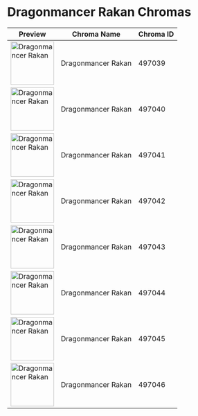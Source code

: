 # Dragonmancer Rakan Chromas

| Preview | Chroma Name | Chroma ID |
|---|---|---|
| <img src='https://raw.communitydragon.org/latest/plugins/rcp-be-lol-game-data/global/default/v1/champion-chroma-images/497/497039.png' alt='Dragonmancer Rakan' width='100'> | Dragonmancer Rakan | 497039 |
| <img src='https://raw.communitydragon.org/latest/plugins/rcp-be-lol-game-data/global/default/v1/champion-chroma-images/497/497040.png' alt='Dragonmancer Rakan' width='100'> | Dragonmancer Rakan | 497040 |
| <img src='https://raw.communitydragon.org/latest/plugins/rcp-be-lol-game-data/global/default/v1/champion-chroma-images/497/497041.png' alt='Dragonmancer Rakan' width='100'> | Dragonmancer Rakan | 497041 |
| <img src='https://raw.communitydragon.org/latest/plugins/rcp-be-lol-game-data/global/default/v1/champion-chroma-images/497/497042.png' alt='Dragonmancer Rakan' width='100'> | Dragonmancer Rakan | 497042 |
| <img src='https://raw.communitydragon.org/latest/plugins/rcp-be-lol-game-data/global/default/v1/champion-chroma-images/497/497043.png' alt='Dragonmancer Rakan' width='100'> | Dragonmancer Rakan | 497043 |
| <img src='https://raw.communitydragon.org/latest/plugins/rcp-be-lol-game-data/global/default/v1/champion-chroma-images/497/497044.png' alt='Dragonmancer Rakan' width='100'> | Dragonmancer Rakan | 497044 |
| <img src='https://raw.communitydragon.org/latest/plugins/rcp-be-lol-game-data/global/default/v1/champion-chroma-images/497/497045.png' alt='Dragonmancer Rakan' width='100'> | Dragonmancer Rakan | 497045 |
| <img src='https://raw.communitydragon.org/latest/plugins/rcp-be-lol-game-data/global/default/v1/champion-chroma-images/497/497046.png' alt='Dragonmancer Rakan' width='100'> | Dragonmancer Rakan | 497046 |
